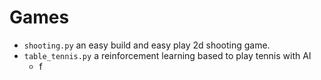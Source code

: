 # Games
- `shooting.py` an easy build and easy play 2d shooting game.
- `table_tennis.py` a reinforcement learning based to play tennis with AI
  - f
